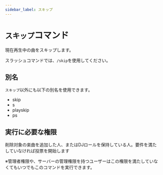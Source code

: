 ```yaml
---
sidebar_label: スキップ
---
```

# `スキップ`コマンド
現在再生中の曲をスキップします。

スラッシュコマンドでは、`/skip`を使用してください。

## 別名
`スキップ`以外にも以下の別名を使用できます。

- skip
- s
- playskip
- ps




## 実行に必要な権限
削除対象の楽曲を追加した人、またはDJロールを保持している人。要件を満たしていなければ投票を開始します

※管理者権限や、サーバーの管理権限を持つユーザーはこの権限を満たしていなくてもいつでもこのコマンドを実行できます。
  
